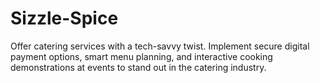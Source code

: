 # Sizzle-Spice
Offer catering services with a tech-savvy twist. Implement secure digital payment options, smart menu planning, and interactive cooking demonstrations at events to stand out in the catering industry.
